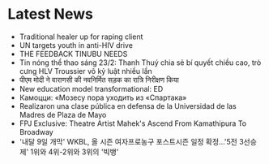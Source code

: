 # Latest News
-  Traditional healer up for raping client
-  UN targets youth in anti-HIV drive
-  THE FEEDBACK TINUBU NEEDS
-  Tin nóng thể thao sáng 23/2: Thanh Thuý chia sẻ bí quyết chiều cao, trò cưng HLV Troussier vô kỷ luật nhiều lần
-  पीएम मोदी ने वाराणसी की नवनिर्मित सड़क का रात्रि निरीक्षण किया
-  New education model transformational: ED
-  Камоцци: «Мозесу пора уходить из «Спартака»
-  Realizaron una clase pública en defensa de la Universidad de las Madres de Plaza de Mayo
-  FPJ Exclusive: Theatre Artist Mahek's Ascend From Kamathipura To Broadway
-  '내달 9일 개막' WKBL, 올 시즌 여자프로농구 포스트시즌 일정 확정...'5전 3선승제' 1위와 4위-2위와 3위의 '빅뱅'
